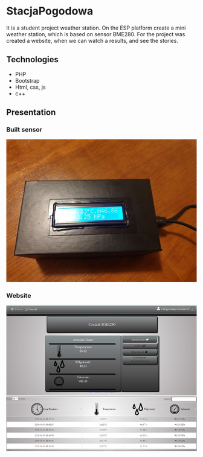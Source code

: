 # StacjaPogodowa
It is a student project weather station. On the ESP platform create a mini weather station, which is based on sensor BME280. For the project was created a website, when we can watch a results, and see the stories.

## Technologies
- PHP 
- Bootstrap
- Html, css, js
- c++

## Presentation
### Built sensor
![image3](https://github.com/Marcin3232/StacjaPogodowa/blob/master/strona/image/z3.jpg)
### Website
![image](https://github.com/Marcin3232/StacjaPogodowa/blob/master/strona/image/z4.PNG)
![image2](https://github.com/Marcin3232/StacjaPogodowa/blob/master/strona/image/z5.PNG)

